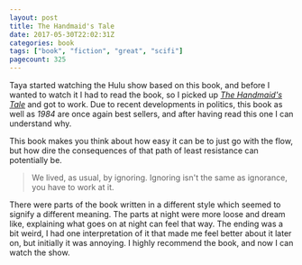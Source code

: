 ```yaml
---
layout: post
title: The Handmaid's Tale
date: 2017-05-30T22:02:31Z
categories: book
tags: ["book", "fiction", "great", "scifi"]
pagecount: 325
---
```


Taya started watching the Hulu show based on this book, and before I wanted to watch it I had to
read the book, so I picked up [*The Handmaid's Tale*][handmaid-amazon] and got to work. Due to recent
developments in politics, this book as well as *1984* are once again best sellers, and after having
read this one I can understand why.

This book makes you think about how
easy it can be to just go with the flow, but how dire the consequences of that path of least
resistance can potentially be.

> We lived, as usual, by ignoring. Ignoring isn't the same as ignorance, you have to work at it.

There were parts of the book written in a different style which seemed to signify a different
meaning. The parts at night were more loose and dream like, explaining what goes on at night can
feel that way. The ending was a bit weird, I had one interpretation of it that made me feel better
about it later on, but initially it was annoying. I highly recommend the book, and now I can watch
the show.


[handmaid-amazon]:      http://a.co/8tar4PK
